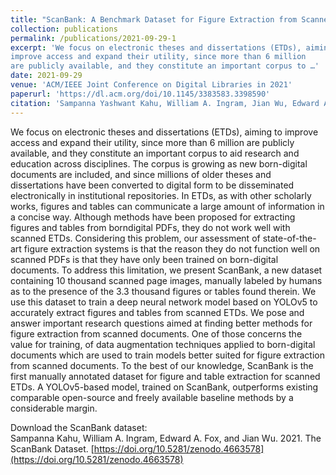 ```yaml
---
title: "ScanBank: A Benchmark Dataset for Figure Extraction from Scanned Electronic Theses and Dissertations"
collection: publications
permalink: /publications/2021-09-29-1
excerpt: 'We focus on electronic theses and dissertations (ETDs), aiming to
improve access and expand their utility, since more than 6 million
are publicly available, and they constitute an important corpus to …'
date: 2021-09-29
venue: 'ACM/IEEE Joint Conference on Digital Libraries in 2021'
paperurl: 'https://dl.acm.org/doi/10.1145/3383583.3398590'
citation: 'Sampanna Yashwant Kahu, William A. Ingram, Jian Wu, Edward A. Fox. ScanBank: A Benchmark Dataset for Figure Extraction from Scanned Electronic Theses and Dissertations <em>Proceedings of the ACM/IEEE Joint Conference on Digital Libraries in 2021</em>.'
---
```

We focus on electronic theses and dissertations (ETDs), aiming to
improve access and expand their utility, since more than 6 million
are publicly available, and they constitute an important corpus to
aid research and education across disciplines. The corpus is growing
as new born-digital documents are included, and since millions of
older theses and dissertations have been converted to digital form to
be disseminated electronically in institutional repositories. In ETDs,
as with other scholarly works, figures and tables can communicate
a large amount of information in a concise way. Although methods
have been proposed for extracting figures and tables from borndigital PDFs, they do not work well with scanned ETDs. Considering
this problem, our assessment of state-of-the-art figure extraction
systems is that the reason they do not function well on scanned
PDFs is that they have only been trained on born-digital documents.
To address this limitation, we present ScanBank, a new dataset
containing 10 thousand scanned page images, manually labeled by
humans as to the presence of the 3.3 thousand figures or tables found
therein. We use this dataset to train a deep neural network model
based on YOLOv5 to accurately extract figures and tables from
scanned ETDs. We pose and answer important research questions
aimed at finding better methods for figure extraction from scanned
documents. One of those concerns the value for training, of data
augmentation techniques applied to born-digital documents which
are used to train models better suited for figure extraction from
scanned documents. To the best of our knowledge, ScanBank is
the first manually annotated dataset for figure and table extraction
for scanned ETDs. A YOLOv5-based model, trained on ScanBank,
outperforms existing comparable open-source and freely available
baseline methods by a considerable margin.

Download the ScanBank dataset:    
Sampanna Kahu, William A. Ingram, Edward A. Fox, and Jian Wu. 2021. The
ScanBank Dataset. [https://doi.org/10.5281/zenodo.4663578](https://doi.org/10.5281/zenodo.4663578)
